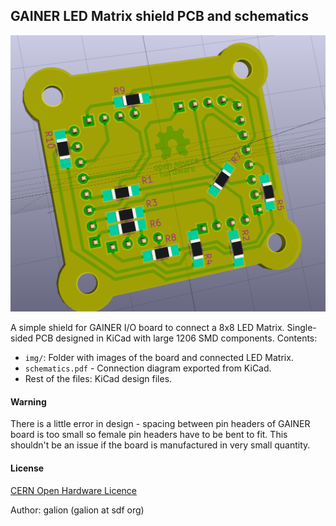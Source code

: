 ## GAINER LED Matrix shield PCB and schematics

![Shield board](board.png "GAINER Led Matrix Shield")

A simple shield for GAINER I/O board to connect a 8x8 LED Matrix. Single-sided PCB designed in KiCad with large 1206 SMD components. Contents:

- `img/`: Folder with images of the board and connected LED Matrix.
- `schematics.pdf` - Connection diagram exported from KiCad.
- Rest of the files: KiCad design files.

#### Warning
There is a little error in design - spacing between pin headers of GAINER board is too small so female pin headers have to be bent to fit. This shouldn't be an issue if the board is manufactured in very small quantity.

#### License
[CERN Open Hardware Licence](LICENSE)

Author: galion (galion at sdf org)